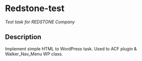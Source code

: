 # Redstone-test
*Test task for REDSTONE Company*
## Description
Implement simple HTML to WordPress task. Used to ACF plugin & Walker_Nav_Menu WP class.
